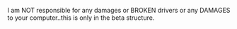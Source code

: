 I am NOT responsible for any damages or BROKEN drivers or any DAMAGES to your computer..this is only in the beta structure.
